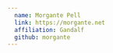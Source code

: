 ```yaml
---
  name: Morgante Pell
  link: https://morgante.net
  affiliation: Gandalf
  github: morgante
---
```

